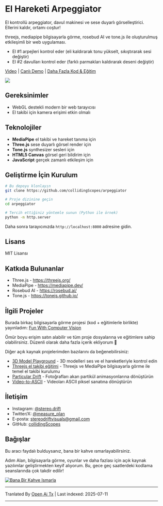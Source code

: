 # El Hareketi Arpeggiator

El kontrollü arpeggiator, davul makinesi ve sese duyarlı görselleştirici. Ellerini kaldır, ortamı coştur!

threejs, mediapipe bilgisayarla görme, rosebud AI ve tone.js ile oluşturulmuş etkileşimli bir web uygulaması.

- El #1 arpejleri kontrol eder (eli kaldırarak tonu yükselt, sıkıştırarak sesi değiştir)
- El #2 davulları kontrol eder (farklı parmakları kaldırarak deseni değiştir)

[Video](https://youtu.be/JepIs-DTBgk?si=4Y-FrQDF6KNy662C) | [Canlı Demo](https://collidingscopes.github.io/arpeggiator/) | [Daha Fazla Kod & Eğitim](https://funwithcomputervision.com/)

<img src="https://raw.githubusercontent.com/collidingScopes/arpeggiator/main/assets/demo.png">

## Gereksinimler

- WebGL destekli modern bir web tarayıcısı
- El takibi için kamera erişimi etkin olmalı

## Teknolojiler

- **MediaPipe** el takibi ve hareket tanıma için
- **Three.js** sese duyarlı görsel render için
- **Tone.js** synthesizer sesleri için
- **HTML5 Canvas** görsel geri bildirim için
- **JavaScript** gerçek zamanlı etkileşim için
## Geliştirme İçin Kurulum

```bash
# Bu depoyu klonlayın
git clone https://github.com/collidingScopes/arpeggiator

# Proje dizinine geçin
cd arpeggiator

# Tercih ettiğiniz yöntemle sunun (Python ile örnek)
python -m http.server
```

Daha sonra tarayıcınızda `http://localhost:8000` adresine gidin.

## Lisans

MIT Lisansı

## Katkıda Bulunanlar
- Three.js - https://threejs.org/
- MediaPipe - https://mediapipe.dev/
- Rosebud AI - https://rosebud.ai/
- Tone.js - https://tonejs.github.io/

## İlgili Projeler

Burada birkaç bilgisayarla görme projesi (kod + eğitimlerle birlikte) yayınladım:
[Fun With Computer Vision](https://www.funwithcomputervision.com/)

Ömür boyu erişim satın alabilir ve tüm proje dosyalarına ve eğitimlere sahip olabilirsiniz. Düzenli olarak daha fazla içerik ekliyorum 🪬

Diğer açık kaynak projelerimden bazılarını da beğenebilirsiniz:

- [3D Model Playground](https://collidingScopes.github.io/3d-model-playground) - 3D modelleri ses ve el hareketleriyle kontrol edin
- [Threejs el takibi eğitimi](https://collidingScopes.github.io/threejs-handtracking-101) - Threejs ve MediaPipe bilgisayarla görme ile temel el takibi kurulumu
- [Particular Drift](https://collidingScopes.github.io/particular-drift) - Fotoğrafları akan partikül animasyonlarına dönüştürün
- [Video-to-ASCII](https://collidingScopes.github.io/ascii) - Videoları ASCII piksel sanatına dönüştürün
## İletişim

- Instagram: [@stereo.drift](https://www.instagram.com/stereo.drift/)
- Twitter/X: [@measure_plan](https://x.com/measure_plan)
- E-posta: [stereodriftvisuals@gmail.com](https://raw.githubusercontent.com/collidingScopes/arpeggiator/main/mailto:stereodriftvisuals@gmail.com)
- GitHub: [collidingScopes](https://github.com/collidingScopes)

## Bağışlar

Bu aracı faydalı bulduysanız, bana bir kahve ısmarlayabilirsiniz.

Adım Alan, bilgisayarla görme, oyunlar ve daha fazlası için açık kaynak yazılımlar geliştirmekten keyif alıyorum. Bu, gece geç saatlerdeki kodlama seanslarında çok takdir edilir!

[![Bana Bir Kahve Ismarla](https://www.buymeacoffee.com/assets/img/custom_images/yellow_img.png)](https://www.buymeacoffee.com/stereoDrift)

---

Tranlated By [Open Ai Tx](https://github.com/OpenAiTx/OpenAiTx) | Last indexed: 2025-07-11

---
